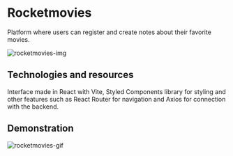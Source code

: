 # Rocketmovies

Platform where users can register and create notes about their favorite movies.

![rocketmovies-img](https://user-images.githubusercontent.com/105971989/215133041-0d933435-a022-4f97-bdc9-0fa4b2ec7a75.png)

## Technologies and resources

Interface made in React with Vite, Styled Components library for styling and other features such as React Router for navigation and Axios for connection with the backend.

## Demonstration

![rocketmovies-gif](https://user-images.githubusercontent.com/105971989/215137476-2a7bf823-1e87-4ee3-9034-4c2df6e26e2c.gif)
